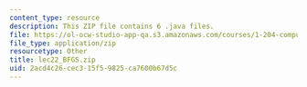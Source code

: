 ```yaml
---
content_type: resource
description: This ZIP file contains 6 .java files.
file: https://ol-ocw-studio-app-qa.s3.amazonaws.com/courses/1-204-computer-algorithms-in-systems-engineering-spring-2010/2acd4c26cec315f59825ca7600b67d5c_lec22_BFGS.zip
file_type: application/zip
resourcetype: Other
title: lec22_BFGS.zip
uid: 2acd4c26-cec3-15f5-9825-ca7600b67d5c
---
```

